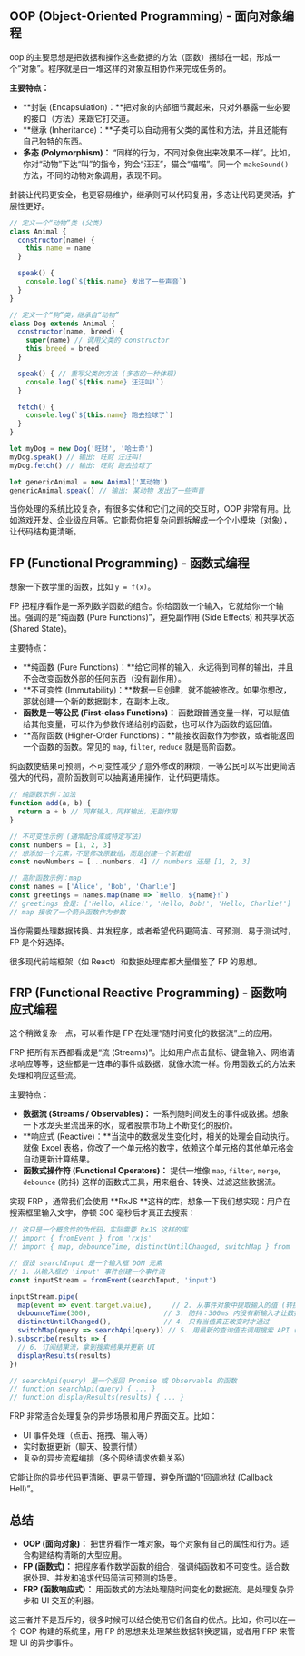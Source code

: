 ## OOP (Object-Oriented Programming) - 面向对象编程
oop 的主要思想是把数据和操作这些数据的方法（函数）捆绑在一起，形成一个“对象”。程序就是由一堆这样的对象互相协作来完成任务的。

**主要特点：**

+ **封装 (Encapsulation)：**把对象的内部细节藏起来，只对外暴露一些必要的接口（方法）来跟它打交道。
+ **继承 (Inheritance)：**子类可以自动拥有父类的属性和方法，并且还能有自己独特的东西。
+ **多态 (Polymorphism)：** “同样的行为，不同对象做出来效果不一样”。比如，你对“动物”下达“叫”的指令，狗会“汪汪”，猫会“喵喵”。同一个 `makeSound()` 方法，不同的动物对象调用，表现不同。

封装让代码更安全，也更容易维护，继承则可以代码复用，多态让代码更灵活，扩展性更好。

```javascript
// 定义一个“动物”类 (父类)
class Animal {
  constructor(name) {
    this.name = name
  }

  speak() {
    console.log(`${this.name} 发出了一些声音`)
  }
}

// 定义一个“狗”类，继承自“动物”
class Dog extends Animal {
  constructor(name, breed) {
    super(name) // 调用父类的 constructor
    this.breed = breed
  }

  speak() { // 重写父类的方法 (多态的一种体现)
    console.log(`${this.name} 汪汪叫!`)
  }

  fetch() {
    console.log(`${this.name} 跑去捡球了`)
  }
}

let myDog = new Dog('旺财', '哈士奇')
myDog.speak() // 输出: 旺财 汪汪叫!
myDog.fetch() // 输出: 旺财 跑去捡球了

let genericAnimal = new Animal('某动物')
genericAnimal.speak() // 输出: 某动物 发出了一些声音
```

当你处理的系统比较复杂，有很多实体和它们之间的交互时，OOP 非常有用。比如游戏开发、企业级应用等。它能帮你把复杂问题拆解成一个个小模块（对象），让代码结构更清晰。



## FP (Functional Programming) - 函数式编程
想象一下数学里的函数，比如 `y = f(x)`。

FP  把程序看作是一系列数学函数的组合。你给函数一个输入，它就给你一个输出。强调的是“纯函数 (Pure Functions)”，避免副作用 (Side Effects) 和共享状态 (Shared State)。

主要特点：

+ **纯函数 (Pure Functions)：**给它同样的输入，永远得到同样的输出，并且不会改变函数外部的任何东西（没有副作用）。
+ **不可变性 (Immutability)：**数据一旦创建，就不能被修改。如果你想改，那就创建一个新的数据副本，在副本上改。
+ **函数是一等公民 (First-class Functions)：** 函数跟普通变量一样，可以赋值给其他变量，可以作为参数传递给别的函数，也可以作为函数的返回值。
+ **高阶函数 (Higher-Order Functions)：**能接收函数作为参数，或者能返回一个函数的函数。常见的 `map`, `filter`, `reduce` 就是高阶函数。

纯函数使结果可预测，不可变性减少了意外修改的麻烦，一等公民可以写出更简洁强大的代码，高阶函数则可以抽离通用操作，让代码更精炼。

```javascript
// 纯函数示例：加法
function add(a, b) {
  return a + b // 同样输入，同样输出，无副作用
}

// 不可变性示例 (通常配合库或特定写法)
const numbers = [1, 2, 3]
// 想添加一个元素，不是修改原数组，而是创建一个新数组
const newNumbers = [...numbers, 4] // numbers 还是 [1, 2, 3]

// 高阶函数示例：map
const names = ['Alice', 'Bob', 'Charlie']
const greetings = names.map(name => `Hello, ${name}!`)
// greetings 会是: ['Hello, Alice!', 'Hello, Bob!', 'Hello, Charlie!']
// map 接收了一个箭头函数作为参数
```

当你需要处理数据转换、并发程序，或者希望代码更简洁、可预测、易于测试时，FP 是个好选择。

很多现代前端框架（如 React）和数据处理库都大量借鉴了 FP 的思想。



## FRP (Functional Reactive Programming) - 函数响应式编程
这个稍微复杂一点，可以看作是 FP 在处理“随时间变化的数据流”上的应用。

FRP 把所有东西都看成是“流 (Streams)”。比如用户点击鼠标、键盘输入、网络请求响应等等，这些都是一连串的事件或数据，就像水流一样。你用函数式的方法来处理和响应这些流。

主要特点：

+ **数据流 (Streams / Observables)：** 一系列随时间发生的事件或数据。想象一下水龙头里流出来的水，或者股票市场上不断变化的股价。
+ **响应式 (Reactive)：**当流中的数据发生变化时，相关的处理会自动执行。就像 Excel 表格，你改了一个单元格的数字，依赖这个单元格的其他单元格会自动更新计算结果。
+ **函数式操作符 (Functional Operators)：** 提供一堆像 `map`, `filter`, `merge`, `debounce` (防抖) 这样的函数式工具，用来组合、转换、过滤这些数据流。

实现 FRP ，通常我们会使用 **RxJS **这样的库，想象一下我们想实现：用户在搜索框里输入文字，停顿 300 毫秒后才真正去搜索：

```javascript
// 这只是一个概念性的伪代码，实际需要 RxJS 这样的库
// import { fromEvent } from 'rxjs'
// import { map, debounceTime, distinctUntilChanged, switchMap } from 'rxjs/operators'

// 假设 searchInput 是一个输入框 DOM 元素
// 1. 从输入框的 'input' 事件创建一个事件流
const inputStream = fromEvent(searchInput, 'input')

inputStream.pipe(
  map(event => event.target.value),     // 2. 从事件对象中提取输入的值 (转换流)
  debounceTime(300),                  // 3. 防抖：300ms 内没有新输入才让数据通过
  distinctUntilChanged(),             // 4. 只有当值真正改变时才通过
  switchMap(query => searchApi(query)) // 5. 用最新的查询值去调用搜索 API (切换到新的结果流)
).subscribe(results => {
  // 6. 订阅结果流，拿到搜索结果并更新 UI
  displayResults(results)
})

// searchApi(query) 是一个返回 Promise 或 Observable 的函数
// function searchApi(query) { ... }
// function displayResults(results) { ... }
```

FRP 非常适合处理复杂的异步场景和用户界面交互。比如：

+ UI 事件处理（点击、拖拽、输入等）
+ 实时数据更新（聊天、股票行情）
+ 复杂的异步流程编排（多个网络请求依赖关系）

它能让你的异步代码更清晰、更易于管理，避免所谓的“回调地狱 (Callback Hell)”。



## 总结
+ **OOP (面向对象)：** 把世界看作一堆对象，每个对象有自己的属性和行为。适合构建结构清晰的大型应用。
+ **FP (函数式)：** 把程序看作数学函数的组合，强调纯函数和不可变性。适合数据处理、并发和追求代码简洁可预测的场景。
+ **FRP (函数响应式)：** 用函数式的方法处理随时间变化的数据流。是处理复杂异步和 UI 交互的利器。

这三者并不是互斥的，很多时候可以结合使用它们各自的优点。比如，你可以在一个 OOP 构建的系统里，用 FP 的思想来处理某些数据转换逻辑，或者用 FRP 来管理 UI 的异步事件。

